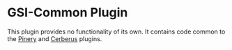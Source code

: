 # GSI-Common Plugin

This plugin provides no functionality of its own. It contains code common to
the [Pinery](../plugin-pinery/README.md) and 
[Cerberus](../plugin-cerberus/README.md) plugins.

